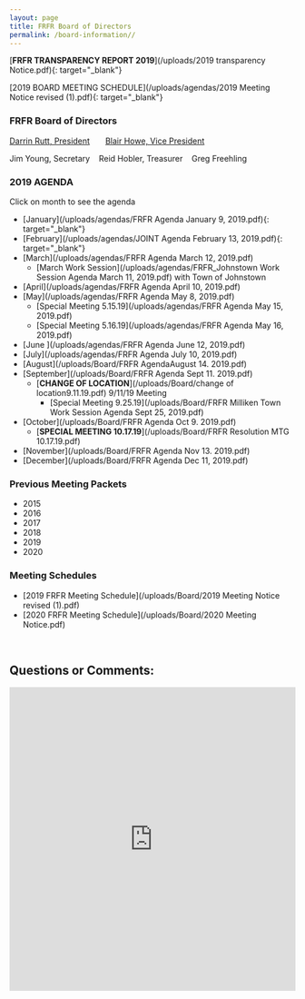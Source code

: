 ```yaml
---
layout: page
title: FRFR Board of Directors
permalink: /board-information//
---
```


[**FRFR&nbsp;****TRANSPARENCY REPORT 201****9**](/uploads/2019 transparency Notice.pdf){: target="_blank"}

[2019 BOARD MEETING SCHEDULE](/uploads/agendas/2019 Meeting Notice revised &#40;1&#41;.pdf){: target="_blank"}

### **FRFR Board of Directors**

[Darrin Rutt, President](mailto:drutt@frfr.co?subject=Website%20Inquiry)&nbsp; &nbsp; &nbsp; &nbsp;[Blair Howe, Vice President](mailto:bhowe@frfr.co?subject=Website%20Inquiry)

Jim Young, Secretary&nbsp; &nbsp; Reid Hobler, Treasurer&nbsp; &nbsp; Greg Freehling

### 2019 AGENDA

Click on month to see the agenda

* [January](/uploads/agendas/FRFR Agenda January 9, 2019.pdf){: target="_blank"}
* [February](/uploads/agendas/JOINT Agenda February 13, 2019.pdf){: target="_blank"}
* [March](/uploads/agendas/FRFR Agenda March 12, 2019.pdf)
  * [March Work Session](/uploads/agendas/FRFR_Johnstown Work Session Agenda March 11, 2019.pdf)&nbsp;with Town of Johnstown
* [April](/uploads/agendas/FRFR Agenda April 10, 2019.pdf)
* [May](/uploads/agendas/FRFR Agenda May 8, 2019.pdf)
  * [Special Meeting 5.15.19](/uploads/agendas/FRFR Agenda May 15, 2019.pdf)
  * [Special Meeting 5.16.19](/uploads/agendas/FRFR Agenda May 16, 2019.pdf)
* [June&nbsp;](/uploads/agendas/FRFR Agenda June 12, 2019.pdf)
* [July](/uploads/agendas/FRFR Agenda July 10, 2019.pdf)
* [August](/uploads/Board/FRFR AgendaAugust 14. 2019.pdf)
* [September](/uploads/Board/FRFR Agenda Sept 11. 2019.pdf)
  * [**CHANGE OF LOCATION**](/uploads/Board/change of location9.11.19.pdf)&nbsp;9/11/19 Meeting
    * [Special Meeting 9.25.19](/uploads/Board/FRFR Milliken Town Work Session Agenda Sept 25, 2019.pdf)
* [October](/uploads/Board/FRFR Agenda Oct 9. 2019.pdf)&nbsp;
  * [**SPECIAL MEETING 10.17.19**](/uploads/Board/FRFR Resolution MTG 10.17.19.pdf)
* [November](/uploads/Board/FRFR Agenda Nov 13. 2019.pdf)
* [December](/uploads/Board/FRFR Agenda Dec 11, 2019.pdf)

### Previous Meeting Packets

* 2015
* 2016
* 2017
* 2018
* 2019
* 2020

### Meeting Schedules&nbsp;

* [2019 FRFR Meeting Schedule](/uploads/Board/2019 Meeting Notice revised &#40;1&#41;.pdf)
* [2020 FRFR Meeting Schedule](/uploads/Board/2020 Meeting Notice.pdf)

&nbsp;

## Questions or Comments:

<div id="wufoo-z6pl7to0reuswt"><iframe title="Embedded Wufoo Form" id="wufooFormz6pl7to0reuswt" class="wufoo-form-container" height="535" allowtransparency="true" frameborder="0" scrolling="no" style="width:100%;border:none" src="https://frfr.wufoo.com/embed/z6pl7to0reuswt/def/embedKey=z6pl7to0reuswt460381&amp;entsource=&amp;referrer=&amp;header=hide">Fill out my Wufoo form!</iframe></div>

<script type="text/javascript">
          var z6pl7to0reuswt;(function(d, t) {
                          var s = d.createElement(t), options = {
                          'userName':'frfr',
                          'formHash':'z6pl7to0reuswt',
                          'autoResize':true,
                          'height':'577',
                          'async':true,
                          'host':'wufoo.com',
                          'header':'hide',
                          'ssl':true};
                          s.src = ('https:' == d.location.protocol ? 'https://' : 'http://') + 'www.wufoo.com/scripts/embed/form.js';
                          s.onload = s.onreadystatechange = function() {
                          var rs = this.readyState; if (rs) if (rs != 'complete') if (rs != 'loaded') return;
                          try { z6pl7to0reuswt = new WufooForm();z6pl7to0reuswt.initialize(options);z6pl7to0reuswt.display(); } catch (e) {}};
                          var scr = d.getElementsByTagName(t)[0], par = scr.parentNode; par.insertBefore(s, scr);
                          })(document, 'script');
        </script>

## &nbsp;

<div class="clearfix stations" itemscope="">&nbsp;</div>

<div class="clearfix stations" itemscope="">&nbsp;</div>

## &nbsp;